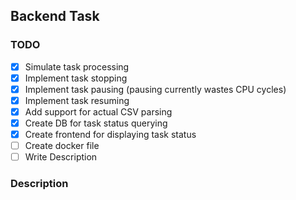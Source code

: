 ## Backend Task
### TODO
- [x] Simulate task processing
- [x] Implement task stopping
- [x] Implement task pausing (pausing currently wastes CPU cycles)
- [x] Implement task resuming
- [x] Add support for actual CSV parsing
- [x] Create DB for task status querying
- [x] Create frontend for displaying task status
- [ ] Create docker file
- [ ] Write Description

### Description

